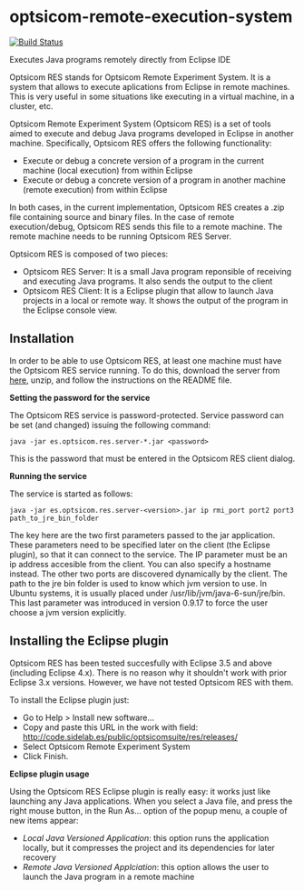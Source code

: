 optsicom-remote-execution-system
================================

[![Build Status](https://travis-ci.org/sidelab-urjc/optsicom-remote-execution-system.png)](https://travis-ci.org/sidelab-urjc/optsicom-remote-execution-system)

Executes Java programs remotely directly from Eclipse IDE

Optsicom RES stands for Optsicom Remote Experiment System. It is a system that allows to execute aplications from Eclipse in remote machines. This is very useful in some situations like executing in a virtual machine, in a cluster, etc.

Optsicom Remote Experiment System (Optsicom RES) is a set of tools aimed to execute and debug Java programs developed in Eclipse in another machine. Specifically, Optsicom RES offers the following functionality:

* Execute or debug a concrete version of a program in the current machine (local execution) from within Eclipse
* Execute or debug a concrete version of a program in another machine (remote execution) from within Eclipse

In both cases, in the current implementation, Optsicom RES creates a .zip file containing source and binary files. In the case of remote execution/debug, Optsicom RES sends this file to a remote machine. The remote machine needs to be running Optsicom RES Server.

Optsicom RES is composed of two pieces:

* Optsicom RES Server: It is a small Java program reponsible of receiving and executing Java programs. It also sends the output to the client
* Optsicom RES Client: It is a Eclipse plugin that allow to launch Java projects in a local or remote way. It shows the output of the program in the Eclipse console view.


Installation
------------

In order to be able to use Optsicom RES, at least one machine must have the Optsicom RES service running. To do this, download the server from [here](http://code.sidelab.es/public/optsicomsuite/res/server/releases/), unzip, and follow the instructions on the README file.

**Setting the password for the service**

The Optsicom RES service is password-protected. Service password can be set (and changed) issuing the following command:

    java -jar es.optsicom.res.server-*.jar <password>

This is the password that must be entered in the Optsicom RES client dialog.

**Running the service**

The service is started as follows:

    java -jar es.optsicom.res.server-<version>.jar ip rmi_port port2 port3 path_to_jre_bin_folder

The key here are the two first parameters passed to the jar application. These parameters need to be specified later on the client (the Eclipse plugin), so that it can connect to the service. The IP parameter must be an ip address accesible from the client. You can also specify a hostname instead. The other two ports are discovered dynamically by the client. The path to the jre bin folder is used to know which jvm version to use. In Ubuntu systems, it is usually placed under /usr/lib/jvm/java-6-sun/jre/bin. This last parameter was introduced in version 0.9.17 to force the user choose a jvm version explicitly.

Installing the Eclipse plugin
-----------------------------

Optsicom RES has been tested succesfully with Eclipse 3.5 and above (including Eclipse 4.x). There is no reason why it shouldn't work with prior Eclipse 3.x versions. However, we have not tested Optsicom RES with them.

To install the Eclipse plugin just:

* Go to Help > Install new software... 
* Copy and paste this URL in the work with field: <http://code.sidelab.es/public/optsicomsuite/res/releases/> 
* Select Optsicom Remote Experiment System
* Click Finish.

**Eclipse plugin usage**

Using the Optsicom RES Eclipse plugin is really easy: it works just like launching any Java applications. When you select a Java file, and press the right mouse button, in the Run As... option of the popup menu, a couple of new items appear:

* _Local Java Versioned Application_: this option runs the application locally, but it compresses the project and its dependencies for later recovery
* _Remote Java Versioned Applciation_: this option allows the user to launch the Java program in a remote machine

